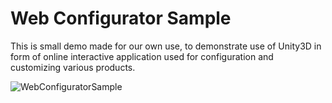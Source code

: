 # Web Configurator Sample
This is small demo made for our own use, to demonstrate use of Unity3D in form of online interactive application used for configuration and customizing various products.


![WebConfiguratorSample](https://user-images.githubusercontent.com/11595313/149085804-85429c3a-7baa-41c8-81c7-2e013ba0fe52.gif)
